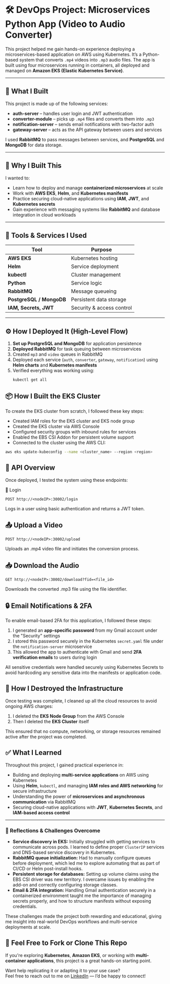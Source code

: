 # 🛠️ DevOps Project: Microservices Python App (Video to Audio Converter)

This project helped me gain hands-on experience deploying a microservices-based application on AWS using Kubernetes. It’s a Python-based system that converts `.mp4` videos into `.mp3` audio files. The app is built using four microservices running in containers, all deployed and managed on **Amazon EKS (Elastic Kubernetes Service)**.

---

## 🔧 What I Built

This project is made up of the following services:

- **auth-server** – handles user login and JWT authentication
- **converter-module** – picks up `.mp4` files and converts them into `.mp3`
- **notification-server** – sends email notifications with two-factor auth
- **gateway-server** – acts as the API gateway between users and services

I used **RabbitMQ** to pass messages between services, and **PostgreSQL** and **MongoDB** for data storage.

---

## 🚀 Why I Built This

I wanted to:
- Learn how to deploy and manage **containerized microservices** at scale
- Work with **AWS EKS**, **Helm**, and **Kubernetes manifests**
- Practice securing cloud-native applications using **IAM**, **JWT**, and **Kubernetes secrets**
- Gain experience with messaging systems like **RabbitMQ** and database integration in cloud workloads

---

## 🧱 Tools & Services I Used

| Tool | Purpose |
|------|---------|
| **AWS EKS** | Kubernetes hosting |
| **Helm** | Service deployment |
| **kubectl** | Cluster management |
| **Python** | Service logic |
| **RabbitMQ** | Message queueing |
| **PostgreSQL / MongoDB** | Persistent data storage |
| **IAM, Secrets, JWT** | Security & access control |

---

## ⚙️ How I Deployed It (High-Level Flow)

1. **Set up PostgreSQL and MongoDB** for application persistence  
2. **Deployed RabbitMQ** for task queuing between microservices  
3. Created `mp3` and `video` queues in RabbitMQ  
4. Deployed each service (`auth`, `converter`, `gateway`, `notification`) using **Helm charts** and **Kubernetes manifests**  
5. Verified everything was working using:
   ```bash
   kubectl get all

## 📦 How I Built the EKS Cluster

To create the EKS cluster from scratch, I followed these key steps:

- Created IAM roles for the EKS cluster and EKS node group  
- Created the EKS cluster via AWS Console  
- Configured security groups with inbound rules for services  
- Enabled the EBS CSI Addon for persistent volume support  
- Connected to the cluster using the AWS CLI:

```bash
aws eks update-kubeconfig --name <cluster_name> --region <region>
```

## 📡 API Overview
Once deployed, I tested the system using these endpoints:

🔐 Login
```
POST http://<nodeIP>:30002/login
```
Logs in a user using basic authentication and returns a JWT token.

## 📤 Upload a Video
```
POST http://<nodeIP>:30002/upload
```
Uploads an .mp4 video file and initiates the conversion process.

## 📥 Download the Audio
```
GET http://<nodeIP>:30002/download?fid=<file_id>
```
Downloads the converted .mp3 file using the file identifier.

## 🔒 Email Notifications & 2FA

To enable email-based 2FA for this application, I followed these steps:

1. I generated an **app-specific password** from my Gmail account under the "Security" settings  
2. I stored this password securely in the Kubernetes `secret.yaml` file under the `notification-server` microservice  
3. This allowed the app to authenticate with Gmail and send **2FA verification emails** to users during login

All sensitive credentials were handled securely using Kubernetes Secrets to avoid hardcoding any sensitive data into the manifests or application code.

## 🧼 How I Destroyed the Infrastructure

Once testing was complete, I cleaned up all the cloud resources to avoid ongoing AWS charges:

1. I deleted the **EKS Node Group** from the AWS Console  
2. Then I deleted the **EKS Cluster** itself  

This ensured that no compute, networking, or storage resources remained active after the project was completed.

## ✅ What I Learned

Throughout this project, I gained practical experience in:

- Building and deploying **multi-service applications** on AWS using Kubernetes  
- Using **Helm**, `kubectl`, and managing **IAM roles and AWS networking** for secure infrastructure  
- Understanding the power of **microservices and asynchronous communication** via RabbitMQ  
- Securing cloud-native applications with **JWT**, **Kubernetes Secrets**, and **IAM-based access control**

---

### 🧠 Reflections & Challenges Overcome

- **Service discovery in EKS:** Initially struggled with getting services to communicate across pods. I learned to define proper `ClusterIP` services and DNS-based service discovery in Kubernetes.
- **RabbitMQ queue initialization:** Had to manually configure queues before deployment, which led me to explore automating that as part of CI/CD or Helm post-install hooks.
- **Persistent storage for databases:** Setting up volume claims using the EBS CSI driver was new territory. I overcame issues by enabling the add-on and correctly configuring storage classes.
- **Email & 2FA integration:** Handling Gmail authentication securely in a containerized environment taught me the importance of managing secrets properly, and how to structure manifests without exposing credentials.

These challenges made the project both rewarding and educational, giving me insight into real-world DevOps workflows and multi-service deployments at scale.

## 🙌 Feel Free to Fork or Clone This Repo

If you're exploring **Kubernetes**, **Amazon EKS**, or working with **multi-container applications**, this project is a great hands-on starting point.

Want help replicating it or adapting it to your use case?  
Feel free to reach out to me on [LinkedIn](https://linkedin.com/in/moisegermain) — I’d be happy to connect!
